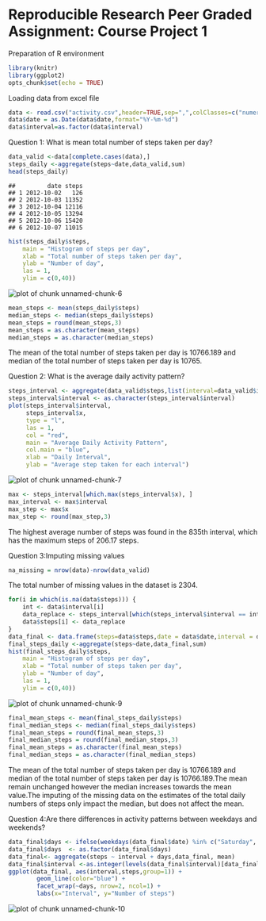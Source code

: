 Reproducible Research Peer Graded Assignment: Course Project 1
==============================================================

Preparation of R environment


```r
library(knitr)
library(ggplot2)
opts_chunk$set(echo = TRUE)
```

Loading data from excel file


```r
data <- read.csv("activity.csv",header=TRUE,sep=",",colClasses=c("numeric","character","numeric"))
data$date = as.Date(data$date,format="%Y-%m-%d")
data$interval=as.factor(data$interval)
```

Question 1: What is mean total number of steps taken per day?

```r
data_valid <-data[complete.cases(data),]
steps_daily <-aggregate(steps~date,data_valid,sum)
head(steps_daily)
```

```
##         date steps
## 1 2012-10-02   126
## 2 2012-10-03 11352
## 3 2012-10-04 12116
## 4 2012-10-05 13294
## 5 2012-10-06 15420
## 6 2012-10-07 11015
```

```r
hist(steps_daily$steps, 
    main = "Histogram of steps per day",
    xlab = "Total number of steps taken per day",
    ylab = "Number of day",
    las = 1,
    ylim = c(0,40))
```

![plot of chunk unnamed-chunk-6](figure/unnamed-chunk-6-1.png)

```r
mean_steps <- mean(steps_daily$steps)
median_steps <- median(steps_daily$steps)
mean_steps = round(mean_steps,3)
mean_steps = as.character(mean_steps)
median_steps = as.character(median_steps)
```
The mean of the total number of steps taken per day is 10766.189 and median of the total number of steps taken per day is 10765.

Question 2: What is the average daily activity pattern?

```r
steps_interval <- aggregate(data_valid$steps,list(interval=data_valid$interval),mean)
steps_interval$interval <- as.character(steps_interval$interval)
plot(steps_interval$interval, 
     steps_interval$x, 
     type = "l", 
     las = 1, 
     col = "red", 
     main = "Average Daily Activity Pattern",
     col.main = "blue",
     xlab = "Daily Interval",
     ylab = "Average step taken for each interval")
```

![plot of chunk unnamed-chunk-7](figure/unnamed-chunk-7-1.png)

```r
max <- steps_interval[which.max(steps_interval$x), ]
max_interval <- max$interval
max_step <- max$x
max_step <- round(max_step,3)
```
The highest average number of steps was found in the 835th interval, which has the maximum steps of 206.17 steps.

Question 3:Imputing missing values

```r
na_missing = nrow(data)-nrow(data_valid)
```
The total number of missing values in the dataset is 2304.

```r
for(i in which(is.na(data$steps))) {
    int <- data$interval[i]
    data_replace <- steps_interval[which(steps_interval$interval == int), ]$x
    data$steps[i] <- data_replace
}
data_final <- data.frame(steps=data$steps,date = data$date,interval = data$interval)
final_steps_daily <-aggregate(steps~date,data_final,sum)
hist(final_steps_daily$steps, 
    main = "Histogram of steps per day",
    xlab = "Total number of steps taken per day",
    ylab = "Number of day",
    las = 1,
    ylim = c(0,40))
```

![plot of chunk unnamed-chunk-9](figure/unnamed-chunk-9-1.png)

```r
final_mean_steps <- mean(final_steps_daily$steps)
final_median_steps <- median(final_steps_daily$steps)
final_mean_steps = round(final_mean_steps,3)
final_median_steps = round(final_median_steps,3)
final_mean_steps = as.character(final_mean_steps)
final_median_steps = as.character(final_median_steps)
```
The mean of the total number of steps taken per day is 10766.189 and median of the total number of steps taken per day is 10766.189.The mean remain unchanged however the median increases towards the mean value.The imputing of the missing data on the estimates of the total daily numbers of steps only impact the median, but does not affect the mean.

Question 4:Are there differences in activity patterns between weekdays and weekends?

```r
data_final$days <- ifelse(weekdays(data_final$date) %in% c("Saturday", "Sunday"), "weekend", "weekday")
data_final$days  <- as.factor(data_final$days)
data_final<- aggregate(steps ~ interval + days,data_final, mean)
data_final$interval <-as.integer(levels(data_final$interval)[data_final$interval])
ggplot(data_final, aes(interval,steps,group=1)) + 
        geom_line(color="blue") + 
        facet_wrap(~days, nrow=2, ncol=1) +
        labs(x="Interval", y="Number of steps")
```

![plot of chunk unnamed-chunk-10](figure/unnamed-chunk-10-1.png)
        


  
